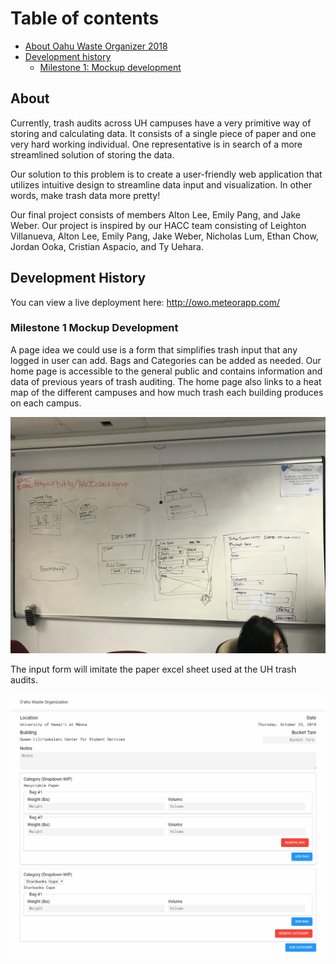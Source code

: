 # Table of contents

* [About Oahu Waste Organizer 2018](#about)
* [Development history](#development-history)
  * [Milestone 1: Mockup development](#milestone-1-mockup-development)

## About
Currently, trash audits across UH campuses have a very primitive way of storing and calculating data. It consists of a single piece of paper and one very hard working individual. One representative is in search of a more streamlined solution of storing the data.

Our solution to this problem is to create a user-friendly web application that utilizes intuitive design to streamline data input and visualization. In other words, make trash data more pretty!

Our final project consists of members Alton Lee, Emily Pang, and Jake Weber. Our project is inspired by our HACC team consisting of Leighton Villanueva, Alton Lee, Emily Pang, Jake Weber, Nicholas Lum, Ethan Chow, Jordan Ooka, Cristian Aspacio, and Ty Uehara.

## Development History
You can view a live deployment here: http://owo.meteorapp.com/

### Milestone 1 Mockup Development

A page idea we could use is a form that simplifies trash input that any logged in user can add. Bags and Categories can be added as needed. Our home page is accessible to the general public and contains information and data of previous years of trash auditing. The home page also links to a heat map of the different campuses and how much trash each building produces on each campus.

![mockup landing page and login](/images/landing-page.jpg)

The input form will imitate the paper excel sheet used at the UH trash audits.

![mockup input form page](/images/input-form.png)
